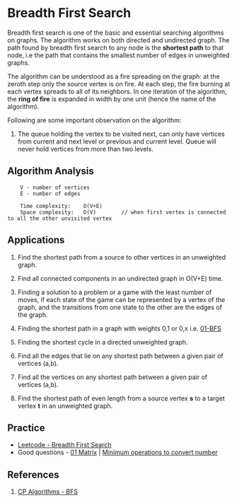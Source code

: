 # Breadth First Search
Breadth first search is one of the basic and essential searching algorithms on graphs. The algorithm works on both directed and undirected graph. The path found by breadth first search to any node is the **shortest path** to that node, i.e the path that contains the smallest number of edges in unweighted graphs.

The algorithm can be understood as a fire spreading on the graph: at the zeroth step only the source vertex is on fire. At each step, the fire burning at each vertex spreads to all of its neighbors. In one iteration of the algorithm, the **ring of fire** is expanded in width by one unit (hence the name of the algorithm).

Following are some important observation on the algorithm:
1. The queue holding the vertex to be visited next, can only have vertices from current and next level or previous and current level. Queue will never hold vertices from more than two levels.

## Algorithm Analysis
```
    V - number of vertices
    E - number of edges

    Time complexity:    O(V+E)
    Space complexity:   O(V)        // when first vertex is connected to all the other unvisited vertex
```

## Applications
1. Find the shortest path from a source to other vertices in an unweighted graph.

2. Find all connected components in an undirected graph in O(V+E) time.

3. Finding a solution to a problem or a game with the least number of moves, if each state of the game can be represented by a vertex of the graph, and the transitions from one state to the other are the edges of the graph.

4. Finding the shortest path in a graph with weights 0,1 or 0,x i.e. [01-BFS](https://github.com/gauxs/cp/blob/master/algorithms/graph/shortest_path/single_source/bfs_01)

5. Finding the shortest cycle in a directed unweighted graph.

6. Find all the edges that lie on any shortest path between a given pair of vertices (a,b).

7. Find all the vertices on any shortest path between a given pair of vertices (a,b).

8. Find the shortest path of even length from a source vertex **s** to a target vertex **t** in an unweighted graph.

## Practice
- [Leetcode - Breadth First Search](https://leetcode.com/tag/breadth-first-search/)
- Good questions - [01 Matrix](https://leetcode.com/problems/01-matrix/) | [Minimum operations to convert number](https://leetcode.com/problems/minimum-operations-to-convert-number/)

## References
1. [CP Algorithms - BFS](https://cp-algorithms.com/graph/breadth-first-search.html)